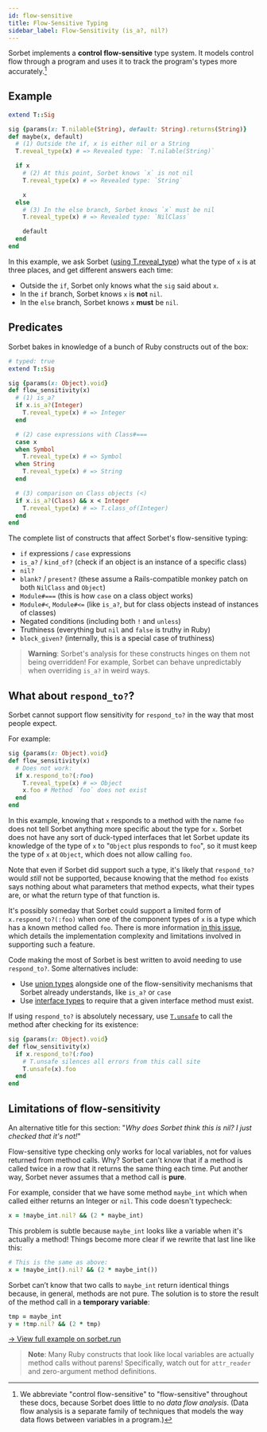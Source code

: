 ```yaml
---
id: flow-sensitive
title: Flow-Sensitive Typing
sidebar_label: Flow-Sensitivity (is_a?, nil?)
---
```


Sorbet implements a **control flow-sensitive** type system. It models control
flow through a program and uses it to track the program's types more
accurately.[^control]

<!-- prettier-ignore-start -->

[^control]: We abbreviate "control flow-sensitive" to "flow-sensitive"
throughout these docs, because Sorbet does little to no _data flow analysis_.
(Data flow analysis is a separate family of techniques that models the way data
flows between variables in a program.)

<!-- prettier-ignore-end -->

## Example

```ruby
extend T::Sig

sig {params(x: T.nilable(String), default: String).returns(String)}
def maybe(x, default)
  # (1) Outside the if, x is either nil or a String
  T.reveal_type(x) # => Revealed type: `T.nilable(String)`

  if x
    # (2) At this point, Sorbet knows `x` is not nil
    T.reveal_type(x) # => Revealed type: `String`

    x
  else
    # (3) In the else branch, Sorbet knows `x` must be nil
    T.reveal_type(x) # => Revealed type: `NilClass`

    default
  end
end
```

In this example, we ask Sorbet ([using T.reveal_type](troubleshooting.md)) what
the type of `x` is at three places, and get different answers each time:

- Outside the `if`, Sorbet only knows what the `sig` said about `x`.
- In the `if` branch, Sorbet knows `x` is **not** `nil`.
- In the `else` branch, Sorbet knows `x` **must** be `nil`.

## Predicates

Sorbet bakes in knowledge of a bunch of Ruby constructs out of the box:

```ruby
# typed: true
extend T::Sig

sig {params(x: Object).void}
def flow_sensitivity(x)
  # (1) is_a?
  if x.is_a?(Integer)
    T.reveal_type(x) # => Integer
  end

  # (2) case expressions with Class#===
  case x
  when Symbol
    T.reveal_type(x) # => Symbol
  when String
    T.reveal_type(x) # => String
  end

  # (3) comparison on Class objects (<)
  if x.is_a?(Class) && x < Integer
    T.reveal_type(x) # => T.class_of(Integer)
  end
end
```

The complete list of constructs that affect Sorbet's flow-sensitive typing:

- `if` expressions / `case` expressions
- `is_a?` / `kind_of?` (check if an object is an instance of a specific class)
- `nil?`
- `blank?` / `present?` (these assume a Rails-compatible monkey patch on both
  `NilClass` and `Object`)
- `Module#===` (this is how `case` on a class object works)
- `Module#<`, `Module#<=` (like `is_a?`, but for class objects instead of
  instances of classes)
- Negated conditions (including both `!` and `unless`)
- Truthiness (everything but `nil` and `false` is truthy in Ruby)
- `block_given?` (internally, this is a special case of truthiness)

> **Warning**: Sorbet's analysis for these constructs hinges on them not being
> overridden! For example, Sorbet can behave unpredictably when overriding
> `is_a?` in weird ways.

## What about `respond_to?`?

Sorbet cannot support flow sensitivity for `respond_to?` in the way that most
people expect.

For example:

```ruby
sig {params(x: Object).void}
def flow_sensitivity(x)
  # Does not work:
  if x.respond_to?(:foo)
    T.reveal_type(x) # => Object
    x.foo # Method `foo` does not exist
  end
end
```

In this example, knowing that `x` responds to a method with the name `foo` does
not tell Sorbet anything more specific about the type for `x`. Sorbet does not
have any sort of duck-typed interfaces that let Sorbet update its knowledge of
the type of `x` to "`Object` plus responds to `foo`", so it must keep the type
of `x` at `Object`, which does not allow calling `foo`.

Note that even if Sorbet did support such a type, it's likely that `respond_to?`
would _still_ not be supported, because knowing that the method `foo` exists
says nothing about what parameters that method expects, what their types are, or
what the return type of that function is.

It's possibly someday that Sorbet could support a limited form of
`x.respond_to?(:foo)` when one of the component types of `x` is a type which has
a known method called `foo`. There is more information
[in this issue](https://github.com/sorbet/sorbet/issues/3469), which details the
implementation complexity and limitations involved in supporting such a feature.

Code making the most of Sorbet is best written to avoid needing to use
`respond_to?`. Some alternatives include:

- Use [union types](union-types.md) alongside one of the flow-sensitivity
  mechanisms that Sorbet already understands, like `is_a?` or `case`
- Use [interface types](abstract.md) to require that a given interface method
  must exist.

If using `respond_to?` is absolutely necessary, use
[`T.unsafe`](troubleshooting.md#escape-hatches) to call the method after
checking for its existence:

```ruby
sig {params(x: Object).void}
def flow_sensitivity(x)
  if x.respond_to?(:foo)
    # T.unsafe silences all errors from this call site
    T.unsafe(x).foo
  end
end
```

## Limitations of flow-sensitivity

An alternative title for this section: "_Why does Sorbet think this is nil? I
just checked that it's not!_"

Flow-sensitive type checking only works for local variables, not for values
returned from method calls. Why? Sorbet can't know that if a method is called
twice in a row that it returns the same thing each time. Put another way, Sorbet
never assumes that a method call is **pure**.

For example, consider that we have some method `maybe_int` which when called
either returns an Integer or `nil`. This code doesn't typecheck:

```ruby
x = !maybe_int.nil? && (2 * maybe_int)
```

This problem is subtle because `maybe_int` looks like a variable when it's
actually a method! Things become more clear if we rewrite that last line like
this:

```ruby
# This is the same as above:
x = !maybe_int().nil? && (2 * maybe_int())
```

Sorbet can’t know that two calls to `maybe_int` return identical things because,
in general, methods are not pure. The solution is to store the result of the
method call in a **temporary variable**:

```ruby
tmp = maybe_int
y = !tmp.nil? && (2 * tmp)
```

<a href="https://sorbet.run/#%23%20typed%3A%20true%0Aextend%20T%3A%3ASig%0A%0Asig%20%7Breturns(T.nilable(Integer))%7D%0Adef%20maybe_int%3B%201%3B%20end%0A%0A%23%20Problem%3A%0Ax%20%3D%20!maybe_int.nil%3F%20%26%26%20(2%20*%20maybe_int)%0A%0A%23%20%5E%20this%20is%20essentially%3A%0A%23%20x%20%3D%20!maybe_int().nil%3F%20%26%26%20(2%20*%20maybe_int())%0A%0A%23%20Solution%3A%0Atmp%20%3D%20maybe_int%0Ay%20%3D%20!tmp.nil%3F%20%26%26%20(2%20*%20tmp)">→
View full example on sorbet.run</a>

> **Note**: Many Ruby constructs that look like local variables are actually
> method calls without parens! Specifically, watch out for `attr_reader` and
> zero-argument method definitions.
